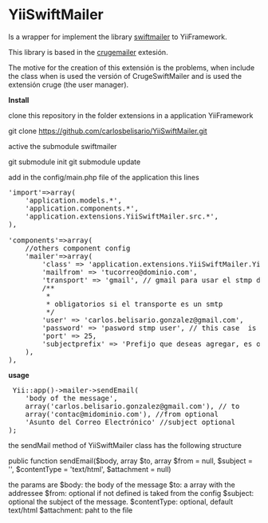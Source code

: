 YiiSwiftMailer
==============

Is a wrapper for implement the library <a href="https://github.com/swiftmailer/swiftmailer">swiftmailer</a> to YiiFramework.

This library is based in the <a href="https://github.com/yiiframeworkenespanol/crugemailer">crugemailer</a> extesión.

The motive for the creation of this extensión is the problems, when include  the class when is used the versión of CrugeSwiftMailer and is used the extensión cruge (the user manager).


<b>Install</b>

clone this repository in the folder extensions in a application YiiFramework 


git clone https://github.com/carlosbelisario/YiiSwiftMailer.git

active the submodule swiftmailer

git submodule init 
git submodule update

add in the config/main.php file of the application this lines

<pre>
'import'=>array(
    'application.models.*',
    'application.components.*',
    'application.extensions.YiiSwiftMailer.src.*',
),

'components'=>array(
    //others component config
    'mailer'=>array(
        'class' => 'application.extensions.YiiSwiftMailer.YiiSwiftMailer',
        'mailfrom' => 'tucorreo@dominio.com',
        'transport' => 'gmail', // gmail para usar el stmp de gmail (recomendado), no especificarlo trabajara la librería con la función mail de php
        /**
         *
         * obligatorios si el transporte es un smtp
         */
        'user' => 'carlos.belisario.gonzalez@gmail.com',
        'password' => 'pasword stmp user', // this case  is the password of gmail
        'port' => 25,
        'subjectprefix' => 'Prefijo que deseas agregar, es opcional - ',
    ),
),
</pre>
 <b> usage</b>

<pre>
 Yii::app()->mailer->sendEmail(
    'body of the message',
    array('carlos.belisario.gonzalez@gmail.com'), // to
    array('contac@midominio.com'), //from optional
    'Asunto del Correo Electrónico' //subject optional
); 
</pre>

the sendMail method of YiiSwiftMailer class has the following structure

public function sendEmail($body, array $to, array $from = null, $subject = '', $contentType = 'text/html', $attachment = null)

the params are 
$body: the body of the message
$to: a array with the addressee
$from: optional if not defined is taked from the config
$subject: optional the subject of the message.
$contentType: optional, default text/html
$attachment: paht to the file




